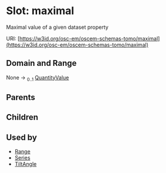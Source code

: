 
# Slot: maximal

Maximal value of a given dataset property

URI: [https://w3id.org/osc-em/oscem-schemas-tomo/maximal](https://w3id.org/osc-em/oscem-schemas-tomo/maximal)


## Domain and Range

None &#8594;  <sub>0..1</sub> [QuantityValue](QuantityValue.md)

## Parents


## Children


## Used by

 * [Range](Range.md)
 * [Series](Series.md)
 * [TiltAngle](TiltAngle.md)
